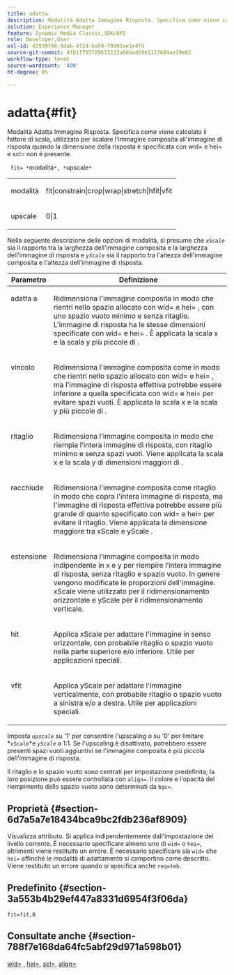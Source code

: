 ```yaml
---
title: adatta
description: Modalità Adatta Immagine Risposta. Specifica come viene calcolato il fattore di scala, utilizzato per scalare l'immagine composita all'immagine di risposta quando la dimensione della risposta è specificata con wid= e hei= e scl= non è presente.
solution: Experience Manager
feature: Dynamic Media Classic,SDK/API
role: Developer,User
exl-id: d2939f86-5dab-471d-ba59-70d91ae1e4fd
source-git-commit: 4f81f755789613222a66bed2961117604ae19e62
workflow-type: tm+mt
source-wordcount: '490'
ht-degree: 0%

---
```


# adatta{#fit}

Modalità Adatta Immagine Risposta. Specifica come viene calcolato il fattore di scala, utilizzato per scalare l&#39;immagine composita all&#39;immagine di risposta quando la dimensione della risposta è specificata con wid= e hei= e scl= non è presente.

` fit= *`modalità`*, *`upscale`*`

<table id="simpletable_50FBDC6B7CB2448891DD0F491DEB5ACF"> 
 <tr class="strow"> 
  <td class="stentry"> <p> <span class="codeph"> <span class="varname"> modalità </span> </span> </p> </td> 
  <td class="stentry"> <p> <span class="codeph"> fit|constrain|crop|wrap|stretch|hfit|vfit </span> </p> </td> 
 </tr> 
 <tr class="strow"> 
  <td class="stentry"> <p> <span class="codeph"> <span class="varname"> upscale </span> </span> </p> </td> 
  <td class="stentry"> <p> <span class="codeph"> 0|1 </span> </p> </td> 
 </tr> 
</table>

Nella seguente descrizione delle opzioni di modalità, si presume che *`xScale`* sia il rapporto tra la larghezza dell&#39;immagine composita e la larghezza dell&#39;immagine di risposta e *`yScale`* sia il rapporto tra l&#39;altezza dell&#39;immagine composita e l&#39;altezza dell&#39;immagine di risposta.

<table id="table_33408ECA9D164AFAA249F8589060545E"> 
 <thead> 
  <tr> 
   <th colname="col1" class="entry"> Parametro </th> 
   <th colname="col2" class="entry"> Definizione </th> 
  </tr> 
 </thead>
 <tbody> 
  <tr valign="top"> 
   <td colname="col1"> <p> <span class="codeph"> adatta a </span> </p> </td> 
   <td colname="col2"> <p>Ridimensiona l'immagine composita in modo che rientri nello spazio allocato con <span class="codeph"> wid= </span> e <span class="codeph"> hei= </span>, con uno spazio vuoto minimo e senza ritaglio. L'immagine di risposta ha le stesse dimensioni specificate con <span class="codeph"> wid= </span> e <span class="codeph"> hei= </span>. È applicata la scala x </span> e la scala y </span> più piccole di <span class="varname">.<span class="varname"> </p> </td> 
  </tr> 
  <tr valign="top"> 
   <td colname="col1"> <p> <span class="codeph"> vincolo </span> </p> </td> 
   <td colname="col2"> <p>Ridimensiona l'immagine composita come <span class="codeph"> in modo che rientri nello spazio allocato con <span class="codeph"> wid= </span> e <span class="codeph"> hei= </span>, ma l'immagine di risposta effettiva potrebbe essere inferiore a quella specificata con <span class="codeph"> wid= </span> e <span class="codeph"> hei= </span> per evitare spazi vuoti. </span> È applicata la scala x </span> e la scala y </span> più piccole di <span class="varname">.<span class="varname"> </p> </td> 
  </tr> 
  <tr valign="top"> 
   <td colname="col1"> <p> <span class="codeph"> ritaglio </span> </p> </td> 
   <td colname="col2"> <p>Ridimensiona l’immagine composita in modo che riempia l’intera immagine di risposta, con ritaglio minimo e senza spazi vuoti. Viene applicata la scala x </span> e la scala y </span> di dimensioni maggiori di <span class="varname">.<span class="varname"> </p> </td> 
  </tr> 
  <tr valign="top"> 
   <td colname="col1"> <p> <span class="codeph"> racchiude </span> </p> </td> 
   <td colname="col2"> <p>Ridimensiona l'immagine composita come <span class="codeph"> ritaglio </span> in modo che copra l'intera immagine di risposta, ma l'immagine di risposta effettiva potrebbe essere più grande di quanto specificato con <span class="codeph"> wid= </span> e <span class="codeph"> hei= </span> per evitare il ritaglio. Viene applicata la dimensione maggiore tra <span class="varname"> xScale </span> e <span class="varname"> yScale </span>. </p> </td> 
  </tr> 
  <tr valign="top"> 
   <td colname="col1"> <p> <span class="codeph"> estensione </span> </p> </td> 
   <td colname="col2"> <p>Ridimensiona l’immagine composita in modo indipendente in x e y per riempire l’intera immagine di risposta, senza ritaglio e spazio vuoto. In genere vengono modificate le proporzioni dell'immagine. <span class="varname"> xScale </span> viene utilizzato per il ridimensionamento orizzontale e <span class="varname"> yScale </span> per il ridimensionamento verticale. </p> </td> 
  </tr> 
  <tr valign="top"> 
   <td colname="col1"> <p> <span class="codeph"> hit </span> </p> </td> 
   <td colname="col2"> <p>Applica <span class="varname"> xScale </span> per adattare l'immagine in senso orizzontale, con probabile ritaglio o spazio vuoto nella parte superiore e/o inferiore. Utile per applicazioni speciali. </p> </td> 
  </tr> 
  <tr valign="top"> 
   <td colname="col1"> <p> <span class="codeph"> vfit </span> </p> </td> 
   <td colname="col2"> <p>Applica <span class="varname"> yScale </span> per adattare l'immagine verticalmente, con probabile ritaglio o spazio vuoto a sinistra e/o a destra. Utile per applicazioni speciali. </p> </td> 
  </tr> 
 </tbody> 
</table>

Imposta *`upscale`* su &#39;1&#39; per consentire l&#39;upscaling o su &#39;0&#39; per limitare *`xScale`*e *`yScale`* a 1:1. Se l&#39;upscaling è disattivato, potrebbero essere presenti spazi vuoti aggiuntivi se l&#39;immagine composita è più piccola dell&#39;immagine di risposta.

Il ritaglio e lo spazio vuoto sono centrati per impostazione predefinita; la loro posizione può essere controllata con `align=`. Il colore e l&#39;opacità del riempimento dello spazio vuoto sono determinati da `bgc=`.

## Proprietà {#section-6d7a5a7e18434bca9bc2fdb236af8909}

Visualizza attributo. Si applica indipendentemente dall&#39;impostazione del livello corrente. È necessario specificare almeno uno di `wid=` o `hei=`, altrimenti viene restituito un errore. È necessario specificare sia `wid=` che `hei=` affinché le modalità di adattamento si comportino come descritto. Viene restituito un errore quando si specifica anche `req=tmb`.

## Predefinito {#section-3a553b4b29ef447a8331d6954f3f06da}

`fit=fit,0`

## Consultate anche {#section-788f7e168da64fc5abf29d971a598b01}

[wid=](../../../../../is-api/http-ref/image-serving-api-ref/c-http-protocol-reference/c-command-reference/r-is-http-wid.md#reference-bfeadcb67bf4485f851eb21345527e47) , [hei=](../../../../../is-api/http-ref/image-serving-api-ref/c-http-protocol-reference/c-command-reference/r-is-http-hei.md#reference-6d6f556ccc0e4b98a815e8a5c1944a96), [scl=](../../../../../is-api/http-ref/image-serving-api-ref/c-http-protocol-reference/c-command-reference/r-scl.md#reference-b2a74e493d0d407e98fe350551ba3fcc), [align=](../../../../../is-api/http-ref/image-serving-api-ref/c-http-protocol-reference/c-command-reference/r-align.md#reference-b7d6b87c75124d78884f916dd6544bc7)
